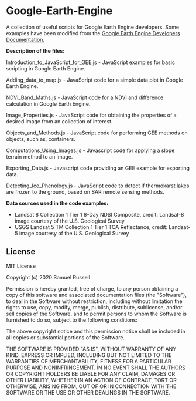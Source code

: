 Google-Earth-Engine
===============
A collection of useful scripts for Google Earth Engine developers. Some examples have been modified from the [Google Earth Engine Developers Documentation.](https://developers.google.com/earth-engine/)

**Description of the files:**

Introduction_to_JavaScript_for_GEE.js  - JavaScript examples for basic scripting in Google Earth Engine.

Adding_data_to_map.js      - JavaScript code for a simple data plot in Google Earth Engine.

NDVI_Band_Maths.js         - JavaScript code for a NDVI and difference calculation in Google Earth Engine.

Image_Properties.js        - JavaScript code for obtaining the properties of a desired image from an collection of interest.

Objects_and_Methods.js     - JavaScript code for performing GEE methods on objects, such as, containers.

Computations_Using_Images.js - Javascript code for applying a slope terrain method to an image.

Exporting_Data.js - Javascript code providing an GEE example for exporting data.

Detecting_Ice_Phenology.js - JavaScript code to detect if thermokarst lakes are frozen to the ground, based on SAR remote sensing methods.


**Data sources used in the code examples:**
- Landsat 8 Collection 1 Tier 1 8-Day NDSI Composite, credit: Landsat-8 image courtesy of the U.S. Geological Survey
- USGS Landsat 5 TM Collection 1 Tier 1 TOA Reflectance, credit: Landsat-5 image courtesy of the U.S. Geological Survey

## License
MIT License

Copyright (c) 2020 Samuel Russell

Permission is hereby granted, free of charge, to any person obtaining a copy
of this software and associated documentation files (the "Software"), to deal
in the Software without restriction, including without limitation the rights
to use, copy, modify, merge, publish, distribute, sublicense, and/or sell
copies of the Software, and to permit persons to whom the Software is
furnished to do so, subject to the following conditions:

The above copyright notice and this permission notice shall be included in all
copies or substantial portions of the Software.

THE SOFTWARE IS PROVIDED "AS IS", WITHOUT WARRANTY OF ANY KIND, EXPRESS OR
IMPLIED, INCLUDING BUT NOT LIMITED TO THE WARRANTIES OF MERCHANTABILITY,
FITNESS FOR A PARTICULAR PURPOSE AND NONINFRINGEMENT. IN NO EVENT SHALL THE
AUTHORS OR COPYRIGHT HOLDERS BE LIABLE FOR ANY CLAIM, DAMAGES OR OTHER
LIABILITY, WHETHER IN AN ACTION OF CONTRACT, TORT OR OTHERWISE, ARISING FROM,
OUT OF OR IN CONNECTION WITH THE SOFTWARE OR THE USE OR OTHER DEALINGS IN THE
SOFTWARE.
